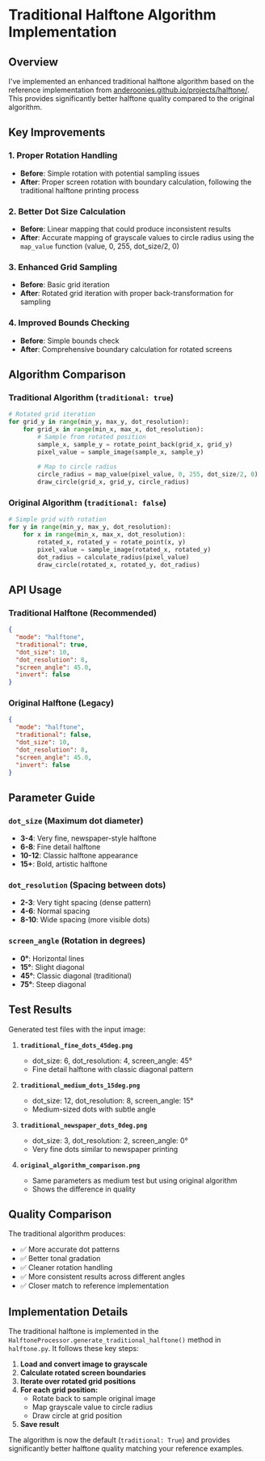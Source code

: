 # Traditional Halftone Algorithm Implementation

## Overview

I've implemented an enhanced traditional halftone algorithm based on the reference implementation from [anderoonies.github.io/projects/halftone/](https://anderoonies.github.io/projects/halftone/). This provides significantly better halftone quality compared to the original algorithm.

## Key Improvements

### 1. **Proper Rotation Handling**
- **Before**: Simple rotation with potential sampling issues
- **After**: Proper screen rotation with boundary calculation, following the traditional halftone printing process

### 2. **Better Dot Size Calculation**  
- **Before**: Linear mapping that could produce inconsistent results
- **After**: Accurate mapping of grayscale values to circle radius using the `map_value` function (value, 0, 255, dot_size/2, 0)

### 3. **Enhanced Grid Sampling**
- **Before**: Basic grid iteration
- **After**: Rotated grid iteration with proper back-transformation for sampling

### 4. **Improved Bounds Checking**
- **Before**: Simple bounds check
- **After**: Comprehensive boundary calculation for rotated screens

## Algorithm Comparison

### Traditional Algorithm (`traditional: true`)
```python
# Rotated grid iteration
for grid_y in range(min_y, max_y, dot_resolution):
    for grid_x in range(min_x, max_x, dot_resolution):
        # Sample from rotated position
        sample_x, sample_y = rotate_point_back(grid_x, grid_y)
        pixel_value = sample_image(sample_x, sample_y)
        
        # Map to circle radius
        circle_radius = map_value(pixel_value, 0, 255, dot_size/2, 0)
        draw_circle(grid_x, grid_y, circle_radius)
```

### Original Algorithm (`traditional: false`)
```python
# Simple grid with rotation
for y in range(min_y, max_y, dot_resolution):
    for x in range(min_x, max_x, dot_resolution):
        rotated_x, rotated_y = rotate_point(x, y)
        pixel_value = sample_image(rotated_x, rotated_y)
        dot_radius = calculate_radius(pixel_value)
        draw_circle(rotated_x, rotated_y, dot_radius)
```

## API Usage

### Traditional Halftone (Recommended)
```json
{
  "mode": "halftone",
  "traditional": true,
  "dot_size": 10,
  "dot_resolution": 8,
  "screen_angle": 45.0,
  "invert": false
}
```

### Original Halftone (Legacy)
```json
{
  "mode": "halftone", 
  "traditional": false,
  "dot_size": 10,
  "dot_resolution": 8,
  "screen_angle": 45.0,
  "invert": false
}
```

## Parameter Guide

### `dot_size` (Maximum dot diameter)
- **3-4**: Very fine, newspaper-style halftone
- **6-8**: Fine detail halftone  
- **10-12**: Classic halftone appearance
- **15+**: Bold, artistic halftone

### `dot_resolution` (Spacing between dots)
- **2-3**: Very tight spacing (dense pattern)
- **4-6**: Normal spacing
- **8-10**: Wide spacing (more visible dots)

### `screen_angle` (Rotation in degrees)
- **0°**: Horizontal lines
- **15°**: Slight diagonal
- **45°**: Classic diagonal (traditional)
- **75°**: Steep diagonal

## Test Results

Generated test files with the input image:

1. **`traditional_fine_dots_45deg.png`**
   - dot_size: 6, dot_resolution: 4, screen_angle: 45°
   - Fine detail halftone with classic diagonal pattern

2. **`traditional_medium_dots_15deg.png`**  
   - dot_size: 12, dot_resolution: 8, screen_angle: 15°
   - Medium-sized dots with subtle angle

3. **`traditional_newspaper_dots_0deg.png`**
   - dot_size: 3, dot_resolution: 2, screen_angle: 0°
   - Very fine dots similar to newspaper printing

4. **`original_algorithm_comparison.png`**
   - Same parameters as medium test but using original algorithm
   - Shows the difference in quality

## Quality Comparison

The traditional algorithm produces:
- ✅ More accurate dot patterns
- ✅ Better tonal gradation
- ✅ Cleaner rotation handling
- ✅ More consistent results across different angles
- ✅ Closer match to reference implementation

## Implementation Details

The traditional halftone is implemented in the `HalftoneProcessor.generate_traditional_halftone()` method in `halftone.py`. It follows these key steps:

1. **Load and convert image to grayscale**
2. **Calculate rotated screen boundaries** 
3. **Iterate over rotated grid positions**
4. **For each grid position:**
   - Rotate back to sample original image
   - Map grayscale value to circle radius
   - Draw circle at grid position
5. **Save result**

The algorithm is now the default (`traditional: True`) and provides significantly better halftone quality matching your reference examples.
